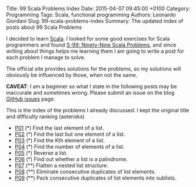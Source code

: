 Title: 99 Scala Problems Index
Date: 2015-04-07 09:45:00 +0100
Category: Programming
Tags: Scala, functional programming
Authors: Leonardo Giordani
Slug: 99-scala-problems-index
Summary: The updated index of posts about 99 Scala Problems

I decided to learn [Scala](http://www.scala-lang.org/). I looked for some good exercises for Scala programmers and found [S-99: Ninety-Nine Scala Problems](http://aperiodic.net/phil/scala/s-99/), and since writing about things helps me learning them I am going to write a post for each problem I manage to solve.

The official site provides solutions for the problems, so my solutions will obviously be influenced by those, when not the same.

**CAVEAT**: I am a beginner so what I state in the following posts may be inaccurate and sometimes wrong. Please submit an issue on the blog [GitHub issues](https://github.com/lgiordani/lgiordani.github.com/issues) page.

This is the index of the problems I already discussed. I kept the original title and difficulty ranking (asterisks)

* [P01](/blog/2015/04/02/99-scala-problems-01-find-last-element/) (*) Find the last element of a list.
* [P02](/blog/2015/04/02/99-scala-problems-02-find-last-nth/) (*) Find the last but one element of a list.
* [P03](/blog/2015/04/02/99-scala-problems-03-find-kth/) (*) Find the Kth element of a list.
* [P04](/blog/2015/04/02/99-scala-problems-04-length/) (*) Find the number of elements of a list.
* [P05](/blog/2015/04/02/99-scala-problems-05-reverse/) (*) Reverse a list.
* [P06](/blog/2015/04/02/99-scala-problems-06-palindome/) (*) Find out whether a list is a palindrome.
* [P07](/blog/2015/04/02/99-scala-problems-07-flatten/) (**) Flatten a nested list structure.
* [P08](/blog/2015/04/02/99-scala-problems-08-eliminate-consecutive-duplicates/) (**) Eliminate consecutive duplicates of list elements.
* [P09](/blog/2015/04/02/99-scala-problems-09-pack-consecutive-duplicates/) (**) Pack consecutive duplicates of list elements into sublists.